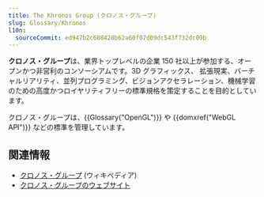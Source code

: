 ```yaml
---
title: The Khronos Group (クロノス・グループ)
slug: Glossary/Khronos
l10n: 
  sourceCommit: ed947b2c608428b62a60f07d09dc543f732dc09b
---
```


**クロノス・グループ**は、業界トップレベルの企業 150 社以上が参加する、オープンかつ非営利のコンソーシアムです。3D グラフィックス、 拡張現実、バーチャルリアリティ、並列プログラミング、ビジョンアクセラレーション、機械学習のための高度かつロイヤリティフリーの標準規格を策定することを目的としています。

クロノス・グループは、{{Glossary("OpenGL")}} や {{domxref("WebGL API")}} などの標準を管理しています。

## 関連情報

- [クロノス・グループ](https://ja.wikipedia.org/wiki/%E3%82%AF%E3%83%AD%E3%83%8E%E3%82%B9%E3%83%BB%E3%82%B0%E3%83%AB%E3%83%BC%E3%83%97) (ウィキペディア)
- [クロノス・グループのウェブサイト](https://www.khronos.org/)
